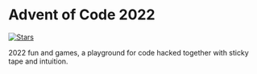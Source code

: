 # Advent of Code 2022

[![Stars](https://img.shields.io/badge/stars%20⭐-6-yellow)](https://adventofcode.com/2022/stats)

2022 fun and games, a playground for code hacked together with sticky tape and intuition.